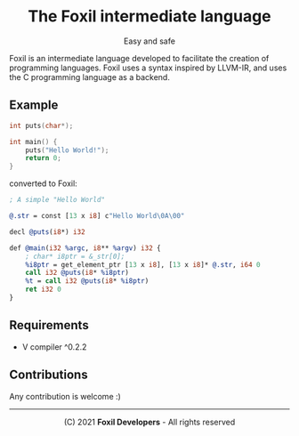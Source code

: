 <div align="center">

# The Foxil intermediate language 

Easy and safe

</div>

Foxil is an intermediate language developed to facilitate the creation of programming
languages. Foxil uses a syntax inspired by LLVM-IR, and uses the C programming language
as a backend.

## Example

```c
int puts(char*);

int main() {
    puts("Hello World!");
    return 0;
}
```

converted to Foxil:

```llvm
; A simple "Hello World"

@.str = const [13 x i8] c"Hello World\0A\00"

decl @puts(i8*) i32

def @main(i32 %argc, i8** %argv) i32 {
    ; char* i8ptr = &_str[0];
    %i8ptr = get_element_ptr [13 x i8], [13 x i8]* @.str, i64 0
    call i32 @puts(i8* %i8ptr)
    %t = call i32 @puts(i8* %i8ptr)
    ret i32 0
}
```

## Requirements

* V compiler ^0.2.2

## Contributions

Any contribution is welcome :)

* * *

<div align="center">

(C) 2021 **Foxil Developers** - All rights reserved

</div>
